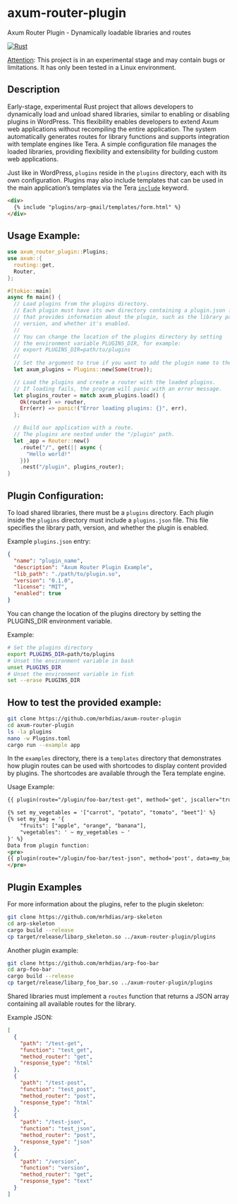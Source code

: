 # axum-router-plugin
Axum Router Plugin - Dynamically loadable libraries and routes

[![Rust](https://github.com/mrhdias/axum-router-plugin/actions/workflows/rust.yml/badge.svg)](https://github.com/mrhdias/axum-router-plugin/actions/workflows/rust.yml)

<ins>Attention</ins>: This project is in an experimental stage and may contain bugs or limitations. It has only been tested in a Linux environment.

## Description
Early-stage, experimental Rust project that allows developers to dynamically load and unload shared libraries, similar to enabling or disabling plugins in WordPress. This flexibility enables developers to extend Axum web applications without recompiling the entire application. The system automatically generates routes for library functions and supports integration with template engines like Tera. A simple configuration file manages the loaded libraries, providing flexibility and extensibility for building custom web applications.

Just like in WordPress, `plugins` reside in the `plugins` directory, each with its own configuration. Plugins may also include templates that can be used in the main application’s templates via the Tera [`include`](https://keats.github.io/tera/docs/#include) keyword.

```html
<div>
  {% include "plugins/arp-gmail/templates/form.html" %}
</div>
```

## Usage Example:
```rust
use axum_router_plugin::Plugins;
use axum::{
  routing::get,
  Router,
};

#[tokio::main]
async fn main() {
  // Load plugins from the plugins directory.
  // Each plugin must have its own directory containing a plugin.json file
  // that provides information about the plugin, such as the library path,
  // version, and whether it's enabled.
  //
  // You can change the location of the plugins directory by setting
  // the environment variable PLUGINS_DIR, for example:
  // export PLUGINS_DIR=path/to/plugins
  //
  // Set the argument to true if you want to add the plugin name to the routes.
  let axum_plugins = Plugins::new(Some(true));

  // Load the plugins and create a router with the loaded plugins.
  // If loading fails, the program will panic with an error message.
  let plugins_router = match axum_plugins.load() {
    Ok(router) => router,
    Err(err) => panic!("Error loading plugins: {}", err),
  };

  // Build our application with a route.
  // The plugins are nested under the "/plugin" path.
  let _app = Router::new()
    .route("/", get(|| async {
      "Hello world!"
    }))
    .nest("/plugin", plugins_router);
}
```

## Plugin Configuration:
To load shared libraries, there must be a `plugins` directory. Each plugin inside the `plugins` directory must include a `plugins.json` file. This file specifies the library path, version, and whether the plugin is enabled.

Example `plugins.json` entry:
```json
{
  "name": "plugin_name",
  "description": "Axum Router Plugin Example",
  "lib_path": "./path/to/plugin.so",
  "version": "0.1.0",
  "license": "MIT",
  "enabled": true
}
```
You can change the location of the plugins directory by setting the PLUGINS_DIR environment variable.

Example:
```sh
# Set the plugins directory
export PLUGINS_DIR=path/to/plugins
# Unset the environment variable in bash
unset PLUGINS_DIR
# Unset the environment variable in fish
set --erase PLUGINS_DIR
```

## How to test the provided example:
```sh
git clone https://github.com/mrhdias/axum-router-plugin
cd axum-router-plugin
ls -la plugins
nano -w Plugins.toml
cargo run --example app
```
In the `examples` directory, there is a `templates` directory that demonstrates how plugin routes can be used with shortcodes to display content provided by plugins. The shortcodes are available through the Tera template engine.

Usage Example:
```html
{{ plugin(route="/plugin/foo-bar/test-get", method='get', jscaller="true") | safe }}

{% set my_vegetables = '["carrot", "potato", "tomato", "beet"]' %}
{% set my_bag = '{
    "fruits": ["apple", "orange", "banana"],
    "vegetables": ' ~ my_vegetables ~ '
}' %}
Data from plugin function: 
<pre>
{{ plugin(route="/plugin/foo-bar/test-json", method='post', data=my_bag, jscaller="true") | safe }}
</pre>
```

## Plugin Examples

For more information about the plugins, refer to the plugin skeleton:
```sh
git clone https://github.com/mrhdias/arp-skeleton
cd arp-skeleton
cargo build --release
cp target/release/libarp_skeleton.so ../axum-router-plugin/plugins
```
Another plugin example:
```sh
git clone https://github.com/mrhdias/arp-foo-bar
cd arp-foo-bar
cargo build --release
cp target/release/libarp_foo_bar.so ../axum-router-plugin/plugins
```

Shared libraries must implement a `routes` function that returns a JSON array containing all available routes for the library.

Example JSON:
```json
[
  {
    "path": "/test-get",
    "function": "test_get",
    "method_router": "get",
    "response_type": "html"
  },
  {
    "path": "/test-post",
    "function": "test_post",
    "method_router": "post",
    "response_type": "html"
  },
  {
    "path": "/test-json",
    "function": "test_json",
    "method_router": "post",
    "response_type": "json"
  },
  {
    "path": "/version",
    "function": "version",
    "method_router": "get",
    "response_type": "text"
  }
]
```
